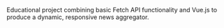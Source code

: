 Educational project combining basic Fetch API functionality and Vue.js to produce a dynamic, responsive news aggregator.
